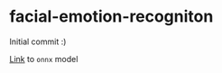 # facial-emotion-recogniton

Initial commit :)

[Link](https://1drv.ms/u/c/e651ca9104cac9d9/EUm603VCMypEhHPWT-gNuq4BdO6dscj-FmE2uRr01BVTwg?e=ZYnT9X) to `onnx` model
